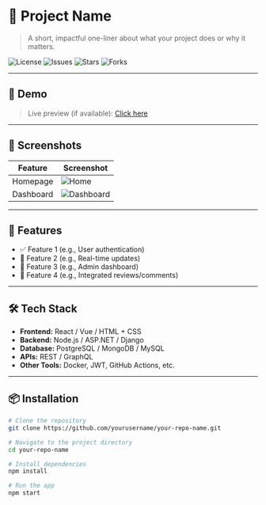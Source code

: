 # 🌟 Project Name

> A short, impactful one-liner about what your project does or why it matters.

![License](https://img.shields.io/github/license/yourusername/your-repo-name)
![Issues](https://img.shields.io/github/issues/yourusername/your-repo-name)
![Stars](https://img.shields.io/github/stars/yourusername/your-repo-name)
![Forks](https://img.shields.io/github/forks/yourusername/your-repo-name)

---

## 🚀 Demo

> Live preview (if available): [Click here](https://your-demo-link.com)

---

## 📸 Screenshots

| Feature | Screenshot |
|--------|------------|
| Homepage | ![Home](./screenshots/home.png) |
| Dashboard | ![Dashboard](./screenshots/dashboard.png) |

---

## 🧠 Features

- ✅ Feature 1 (e.g., User authentication)
- 🚀 Feature 2 (e.g., Real-time updates)
- 🎯 Feature 3 (e.g., Admin dashboard)
- 💬 Feature 4 (e.g., Integrated reviews/comments)

---

## 🛠️ Tech Stack

- **Frontend:** React / Vue / HTML + CSS
- **Backend:** Node.js / ASP.NET / Django
- **Database:** PostgreSQL / MongoDB / MySQL
- **APIs:** REST / GraphQL
- **Other Tools:** Docker, JWT, GitHub Actions, etc.

---

## 📦 Installation

```bash
# Clone the repository
git clone https://github.com/yourusername/your-repo-name.git

# Navigate to the project directory
cd your-repo-name

# Install dependencies
npm install

# Run the app
npm start
